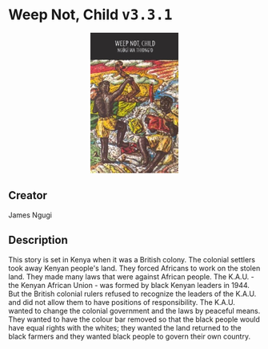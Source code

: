 
# Weep Not, Child <kbd>v3.3.1</kbd>

<center>
  <img src="./cover-1024.jpg"/>
</center>

## Creator
James Ngugi

## Description
This story is set in Kenya when it was a British colony. The colonial settlers took away Kenyan people's land. They forced Africans to work on the stolen land. They made many laws that were against African people. The K.A.U. - the Kenyan African Union - was formed by black Kenyan leaders in 1944. But the British colonial rulers refused to recognize the leaders of the K.A.U. and did not allow them to have positions of responsibility. The K.A.U. wanted to change the colonial government and the laws by peaceful means. They wanted to have the colour bar removed so that the black people would have equal rights with the whites; they wanted the land returned to the black farmers and they wanted black people to govern their own country.

